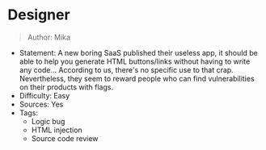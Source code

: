 # Designer
> Author: Mika

- Statement: A new boring SaaS published their useless app, it should be able to help you generate HTML buttons/links without having to write any code... According to us, there's no specific use to that crap. Nevertheless, they seem to reward people who can find vulnerabilities on their products with flags.
- Difficulty: Easy
- Sources: Yes
- Tags: 
    + Logic bug
    + HTML injection
    + Source code review